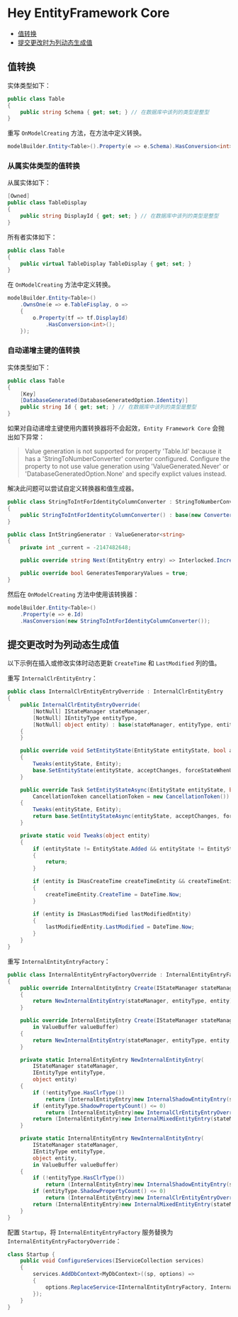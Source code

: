 # Hey EntityFramework Core

- [值转换](#值转换)
- [提交更改时为列动态生成值](#提交更改时为列动态生成值)

## 值转换

实体类型如下：

```csharp
public class Table
{
    public string Schema { get; set; } // 在数据库中该列的类型是整型
}
```

重写 `OnModelCreating` 方法，在方法中定义转换。

```csharp
modelBuilder.Entity<Table>().Property(e => e.Schema).HasConversion<int>();
```

### 从属实体类型的值转换

从属实体如下：

```csharp
[Owned]
public class TableDisplay
{
    public string DisplayId { get; set; } // 在数据库中该列的类型是整型
}
```

所有者实体如下：

```csharp
public class Table
{
    public virtual TableDisplay TableDisplay { get; set; }
}
```

在 `OnModelCreating` 方法中定义转换。

```csharp
modelBuilder.Entity<Table>()
    .OwnsOne(e => e.TableFisplay, o => 
    {
        o.Property(tf => tf.DisplayId)
            .HasConversion<int>();
    });
```

### 自动递增主键的值转换

实体类型如下：

```csharp
public class Table
{
    [Key]
    [DatabaseGenerated(DatabaseGeneratedOption.Identity)]
    public string Id { get; set; } // 在数据库中该列的类型是整型
}
```

如果对自动递增主键使用内置转换器将不会起效，`Entity Framework Core` 会抛出如下异常：

> Value generation is not supported for property 'Table.Id' because it has a 'StringToNumberConverter<int>' converter configured. Configure the property to not use value generation using 'ValueGenerated.Never' or 'DatabaseGeneratedOption.None' and specify explict values instead.

解决此问题可以尝试自定义转换器和值生成器。

```csharp
public class StringToIntForIdentityColumnConverter : StringToNumberConverter<int>
{
    public StringToIntForIdentityColumnConverter() : base(new ConverterMappingHints(valueGeneratorFactory: (p, t) => new IntStringGenerator()))
}

public class IntStringGenerator : ValueGenerator<string>
{
    private int _current = -2147482648;

    public override string Next(EntityEntry entry) => Interlocked.Increment(ref _current).ToString();

    public override bool GeneratesTemporaryValues = true;
}
```

然后在 `OnModelCreating` 方法中使用该转换器：

```csharp
modelBuilder.Entity<Table>()
    .Property(e => e.Id)
    .HasConversion(new StringToIntForIdentityColumnConverter());
```

## 提交更改时为列动态生成值

以下示例在插入或修改实体时动态更新 `CreateTime` 和 `LastModified` 列的值。

重写 `InternalClrEntityEntry`：

```csharp
public class InternalClrEntityEntryOverride : InternalClrEntityEntry
{
    public InternalClrEntityEntryOverride(
        [NotNull] IStateManager stateManager,
        [NotNull] IEntityType entityType,
        [NotNull] object entity) : base(stateManager, entityType, entity)
    {
    }

    public override void SetEntityState(EntityState entityState, bool acceptChanges = false, EntityState? forceStateWhenUnknownKey = null)
    {
        Tweaks(entityState, Entity);
        base.SetEntityState(entityState, acceptChanges, forceStateWhenUnknownKey);
    }

    public override Task SetEntityStateAsync(EntityState entityState, bool acceptChanges, EntityState? forceStateWhenUnknownKey,
        CancellationToken cancellationToken = new CancellationToken())
    {
        Tweaks(entityState, Entity);
        return base.SetEntityStateAsync(entityState, acceptChanges, forceStateWhenUnknownKey, cancellationToken);
    }

    private static void Tweaks(object entity)
    {
        if (entityState != EntityState.Added && entityState != EntityState.Modified)
        {
            return;
        }

        if (entity is IHasCreateTime createTimeEntity && createTimeEntity.CreateTime == DateTime.MinValue)
        {
            createTimeEntity.CreateTime = DateTime.Now;
        }

        if (entity is IHasLastModified lastModifiedEntity)
        {
            lastModifiedEntity.LastModified = DateTime.Now;
        }
    }
}
```

重写 `InternalEntityEntryFactory`：

```csharp
public class InternalEntityEntryFactoryOverride : InternalEntityEntryFactory
{
    public override InternalEntityEntry Create(IStateManager stateManager, IEntityType entityType, object entity)
    {
        return NewInternalEntityEntry(stateManager, entityType, entity);
    }

    public override InternalEntityEntry Create(IStateManager stateManager, IEntityType entityType, object entity,
        in ValueBuffer valueBuffer)
    {
        return NewInternalEntityEntry(stateManager, entityType, entity, in valueBuffer);
    }

    private static InternalEntityEntry NewInternalEntityEntry(
        IStateManager stateManager,
        IEntityType entityType,
        object entity)
    {
        if (!entityType.HasClrType())
            return (InternalEntityEntry)new InternalShadowEntityEntry(stateManager, entityType);
        if (entityType.ShadowPropertyCount() <= 0)
            return (InternalEntityEntry)new InternalClrEntityEntryOverride(stateManager, entityType, entity); // 在此处构建并返回一个 InternalClrEntityEntryOverride 实例
        return (InternalEntityEntry)new InternalMixedEntityEntry(stateManager, entityType, entity);
    }

    private static InternalEntityEntry NewInternalEntityEntry(
        IStateManager stateManager,
        IEntityType entityType,
        object entity,
        in ValueBuffer valueBuffer)
    {
        if (!entityType.HasClrType())
            return (InternalEntityEntry)new InternalShadowEntityEntry(stateManager, entityType, in valueBuffer);
        if (entityType.ShadowPropertyCount() <= 0)
            return (InternalEntityEntry)new InternalClrEntityEntryOverride(stateManager, entityType, entity); // 在此处构建并返回一个 InternalClrEntityEntryOverride 实例
        return (InternalEntityEntry)new InternalMixedEntityEntry(stateManager, entityType, entity, in valueBuffer);
    }
}
```

配置 `Startup`，将 `InternalEntityEntryFactory` 服务替换为 `InternalEntityEntryFactoryOverride`：

```csharp
class Startup {
    public void ConfigureServices(IServiceCollection services)
    {
        services.AddDbContext<MyDbContext>((sp, options) =>
        {
            options.ReplaceService<IInternalEntityEntryFactory, InternalEntityEntryFactoryOverride>();
        });
    }
}
```